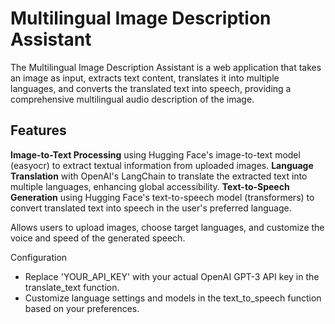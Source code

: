 # Multilingual Image Description Assistant
The Multilingual Image Description Assistant is a web application that takes an image as input, extracts text content, translates it into multiple languages, and converts the translated text into speech, providing a comprehensive multilingual audio description of the image.

## Features
**Image-to-Text Processing** using Hugging Face's image-to-text model (easyocr) to extract textual information from uploaded images.
**Language Translation** with OpenAI's LangChain to translate the extracted text into multiple languages, enhancing global accessibility.
**Text-to-Speech Generation** using Hugging Face's text-to-speech model (transformers) to convert translated text into speech in the user's preferred language.

Allows users to upload images, choose target languages, and customize the voice and speed of the generated speech.

Configuration
- Replace 'YOUR_API_KEY' with your actual OpenAI GPT-3 API key in the translate_text function.
- Customize language settings and models in the text_to_speech function based on your preferences.
